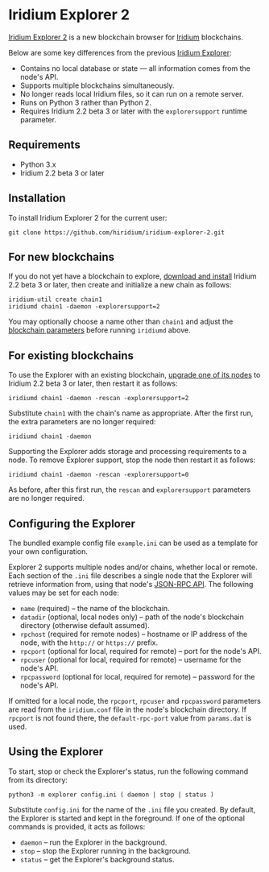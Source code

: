 Iridium Explorer 2
=====================

[Iridium Explorer 2](https://github.com/hiridium/iridium-explorer-2) is a new blockchain browser for [Iridium](http://www.iridium.com/) blockchains.

Below are some key differences from the previous [Iridium Explorer](https://github.com/hiridium/iridium-explorer):

* Contains no local database or state — all information comes from the node's API.
* Supports multiple blockchains simultaneously.
* No longer reads local Iridium files, so it can run on a remote server.
* Runs on Python 3 rather than Python 2.
* Requires Iridium 2.2 beta 3 or later with the `explorersupport` runtime parameter.

Requirements
------------

* Python 3.x
* Iridium 2.2 beta 3 or later

Installation
------------

To install Iridium Explorer 2 for the current user:

    git clone https://github.com/hiridium/iridium-explorer-2.git

For new blockchains
-------------------

If you do not yet have a blockchain to explore, [download and install](http://www.iridium.com/download-install/) Iridium 2.2 beta 3 or later, then create and initialize a new chain as follows:

    iridium-util create chain1
    iridiumd chain1 -daemon -explorersupport=2
    
You may optionally choose a name other than `chain1` and adjust the [blockchain parameters](https://www.iridium.com/developers/blockchain-parameters/) before running `iridiumd` above.
    
For existing blockchains
------------------------

To use the Explorer with an existing blockchain, [upgrade one of its nodes](https://www.iridium.com/developers/upgrading-nodes-chains/) to Iridium 2.2 beta 3 or later, then restart it as follows:

    iridiumd chain1 -daemon -rescan -explorersupport=2
    
Substitute `chain1` with the chain's name as appropriate. After the first run, the extra parameters are no longer required:

    iridiumd chain1 -daemon
    
Supporting the Explorer adds storage and processing requirements to a node. To remove Explorer support, stop the node then restart it as follows:

    iridiumd chain1 -daemon -rescan -explorersupport=0

As before, after this first run, the `rescan` and `explorersupport` parameters are no longer required.
    
Configuring the Explorer
------------------------

The bundled example config file `example.ini` can be used as a template for your own configuration.

Explorer 2 supports multiple nodes and/or chains, whether local or remote. Each section of the `.ini` file describes a single node that the Explorer will retrieve information from, using that node's [JSON-RPC API](https://www.iridium.com/developers/json-rpc-api/). The following values may be set for each node:

* `name` (required) – the name of the blockchain.
* `datadir` (optional, local nodes only) – path of the node's blockchain directory (otherwise default assumed).
* `rpchost` (required for remote nodes) – hostname or IP address of the node, with the `http://` or `https://` prefix.
* `rpcport` (optional for local, required for remote) – port for the node's API.
* `rpcuser` (optional for local, required for remote) – username for the node's API.
* `rpcpassword` (optional for local, required for remote) – password for the node's API.

If omitted for a local node, the `rpcport`, `rpcuser` and `rpcpassword` parameters are read from the `iridium.conf` file in the node's blockchain directory. If `rpcport` is not found there, the `default-rpc-port` value from `params.dat` is used.

Using the Explorer
------------------

To start, stop or check the Explorer's status, run the following command from its directory:

    python3 -m explorer config.ini ( daemon | stop | status )
    
Substitute `config.ini` for the name of the `.ini` file you created. By default, the Explorer is started and kept in the foreground. If one of the optional commands is provided, it acts as follows:

* `daemon` – run the Explorer in the background.
* `stop` – stop the Explorer running in the background.
* `status` – get the Explorer's background status.
